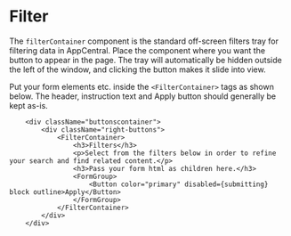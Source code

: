 # Filter

The `filterContainer` component is the standard off-screen filters tray for filtering data in AppCentral.  Place the component where you want the button to appear in the page.  The tray will automatically be hidden outside the left of the window, and clicking the button makes it slide into view.

Put your form elements etc. inside the `<FilterContainer>` tags as shown below.  The header, instruction text and Apply button should generally be kept as-is.

```
	<div className="buttonscontainer">
		<div className="right-buttons">
			<FilterContainer>
			    <h3>Filters</h3>
			    <p>Select from the filters below in order to refine your search and find related content.</p>
			    <h3>Pass your form html as children here.</h3>
			    <FormGroup>
			    	<Button color="primary" disabled={submitting} block outline>Apply</Button>
			    </FormGroup>
			</FilterContainer>  
		</div>
	</div>
```